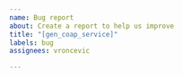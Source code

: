 ```yaml
---
name: Bug report
about: Create a report to help us improve
title: "[gen_coap_service]"
labels: bug
assignees: vroncevic

---
```



